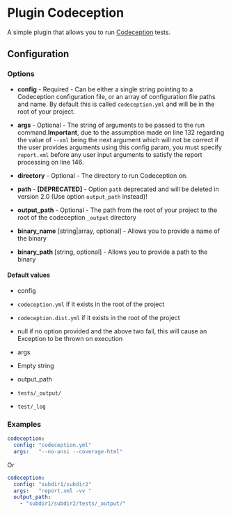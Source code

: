 Plugin Codeception
==================

A simple plugin that allows you to run [Codeception](http://codeception.com/) tests.

Configuration
-------------

### Options

* **config** - Required - Can be either a single string pointing to a Codeception configuration file, or an array of 
configuration file paths and name. By default this is called `codeception.yml` and will be in the root of your project.

* **args** - Optional - The string of arguments to be passed to the run command.**Important**, due to the assumption 
made on line 132 regarding the value of `--xml` being the next argument which will not be correct if the user provides 
arguments using this config param, you must specify `report.xml` before any user input arguments to satisfy the report 
processing on line 146.
* **directory** - Optional - The directory to run Codeception on.
* **path** - **[DEPRECATED]** - Option `path` deprecated and will be deleted in version 2.0 (Use option `output_path` 
instead)!
* **output_path** - Optional - The path from the root of your project to the root of the codeception `_output` directory
* **binary_name** [string|array, optional] - Allows you to provide a name of the binary
* **binary_path** [string, optional] - Allows you to provide a path to the binary

#### Default values

- config
 - `codeception.yml` if it exists in the root of the project
 - `codeception.dist.yml` if it exists in the root of the project
 - null if no option provided and the above two fail, this will cause an Exception to be thrown on execution

- args
 - Empty string
 
- output_path
 - `tests/_output/`
 - `test/_log`

### Examples

```yml
codeception:
  config: "codeception.yml"
  args:   "--no-ansi --coverage-html"
```

Or

```yml
codeception:
  config: "subdir1/subdir2"
  args:   "report.xml -vv "
  output_path:
    - "subdir1/subdir2/tests/_output/"
```
